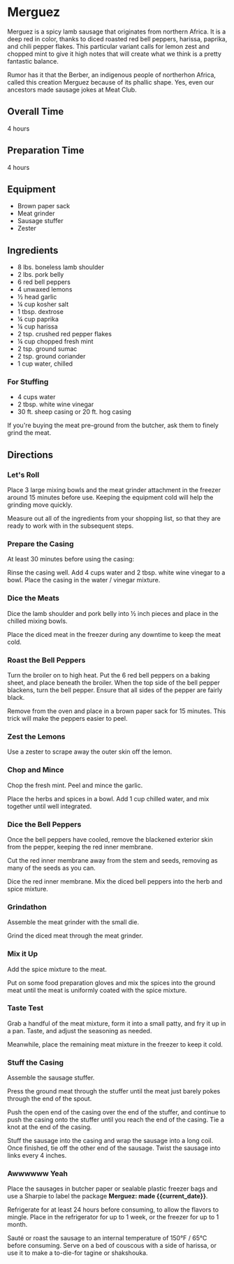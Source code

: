 # Merguez

Merguez is a spicy lamb sausage that originates from northern Africa. It is a deep red in color, thanks to diced roasted red bell peppers, harissa, paprika, and chili pepper flakes. This particular variant calls for lemon zest and chopped mint to give it high notes that will create what we think is a pretty fantastic balance.

Rumor has it that the Berber, an indigenous people of northerhon Africa, called this creation Merguez because of its phallic shape. Yes, even our ancestors made sausage jokes at Meat Club.

## Overall Time

4 hours

## Preparation Time

4 hours

## Equipment

* Brown paper sack
* Meat grinder
* Sausage stuffer
* Zester

## Ingredients

* 8 lbs. boneless lamb shoulder
* 2 lbs. pork belly 
* 6 red bell peppers
* 4 unwaxed lemons
* ½ head garlic
* ¼ cup kosher salt
* 1 tbsp. dextrose
* ¼ cup paprika
* ¼ cup harissa
* 2 tsp. crushed red pepper flakes
* ¼ cup chopped fresh mint
* 2 tsp. ground sumac
* 2 tsp. ground coriander
* 1 cup water, chilled

### For Stuffing

* 4 cups water
* 2 tbsp. white wine vinegar
* 30 ft. sheep casing or 20 ft. hog casing

If you're buying the meat pre-ground from the butcher, ask them to finely grind the meat.

## Directions

### Let's Roll 

Place 3 large mixing bowls and the meat grinder attachment in the freezer around 15 minutes before use. Keeping the equipment cold will help the grinding move quickly.

Measure out all of the ingredients from your shopping list, so that they are ready to work with in the subsequent steps.

### Prepare the Casing

At least 30 minutes before using the casing:

Rinse the casing well. Add 4 cups water and 2 tbsp. white wine vinegar to a bowl. Place the casing in the water / vinegar mixture.

### Dice the Meats

Dice the lamb shoulder and pork belly into ½ inch pieces and place in the chilled mixing bowls.

Place the diced meat in the freezer during any downtime to keep the meat cold.  

### Roast the Bell Peppers

Turn the broiler on to high heat. Put the 6 red bell peppers on a baking sheet, and place beneath the broiler. When the top side of the bell pepper blackens, turn the bell pepper. Ensure that all sides of the pepper are fairly black.

Remove from the oven and place in a brown paper sack for 15 minutes. This trick will make the peppers easier to peel.

### Zest the Lemons

Use a zester to scrape away the outer skin off the lemon.

### Chop and Mince

Chop the fresh mint. Peel and mince the garlic.

Place the herbs and spices in a bowl. Add 1 cup chilled water, and mix together until well integrated.

### Dice the Bell Peppers

Once the bell peppers have cooled, remove the blackened exterior skin from the pepper, keeping the red inner membrane.

Cut the red inner membrane away from the stem and seeds, removing as many of the seeds as you can.

Dice the red inner membrane. Mix the diced bell peppers into the herb and spice mixture.

### Grindathon

Assemble the meat grinder with the small die.

Grind the diced meat through the meat grinder.

### Mix it Up

Add the spice mixture to the meat.

Put on some food preparation gloves and mix the spices into the ground meat until the meat is uniformly coated with the spice mixture.

### Taste Test

Grab a handful of the meat mixture, form it into a small patty, and fry it up in a pan. Taste, and adjust the seasoning as needed.

Meanwhile, place the remaining meat mixture in the freezer to keep it cold.

### Stuff the Casing

Assemble the sausage stuffer.

Press the ground meat through the stuffer until the meat just barely pokes through the end of the spout.  

Push the open end of the casing over the end of the stuffer, and continue to push the casing onto the stuffer until you reach the end of the casing. Tie a knot at the end of the casing.

Stuff the sausage into the casing and wrap the sausage into a long coil. Once finished, tie off the other end of the sausage. Twist the sausage into links every 4 inches.

### Awwwwww Yeah

Place the sausages in butcher paper or sealable plastic freezer bags and use a Sharpie to label the package __Merguez: made {{current_date}}__.

Refrigerate for at least 24 hours before consuming, to allow the flavors to mingle. Place in the refrigerator for up to 1 week, or the freezer for up to 1 month.

Sauté or roast the sausage to an internal temperature of 150°F / 65°C before consuming. Serve on a bed of couscous with a side of harissa, or use it to make a to-die-for tagine or shakshouka.
